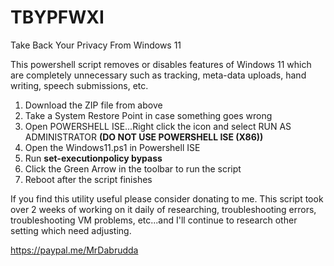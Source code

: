 # TBYPFWXI
Take Back Your Privacy From Windows 11

This powershell script removes or disables features of Windows 11 which are completely unnecessary such as tracking, meta-data uploads, hand writing, speech submissions, etc.

1)  Download the ZIP file from above
2)  Take a System Restore Point in case something goes wrong
3)  Open POWERSHELL ISE...Right click the icon and select RUN AS ADMINISTRATOR  <b>(DO NOT USE POWERSHELL ISE (X86))</b>
4)  Open the Windows11.ps1 in Powershell ISE
5)  Run <b>set-executionpolicy bypass</b>
6)  Click the Green Arrow in the toolbar to run the script
7)  Reboot after the script finishes

If you find this utility useful please consider donating to me.
This script took over 2 weeks of working on it daily of researching, troubleshooting errors, troubleshooting VM problems, etc...and I'll continue to research other setting which need adjusting.

https://paypal.me/MrDabrudda

